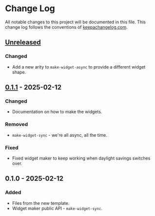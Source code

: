 # Change Log
All notable changes to this project will be documented in this file. This change log follows the conventions of [keepachangelog.com](http://keepachangelog.com/).

## [Unreleased]
### Changed
- Add a new arity to `make-widget-async` to provide a different widget shape.

## [0.1.1] - 2025-02-12
### Changed
- Documentation on how to make the widgets.

### Removed
- `make-widget-sync` - we're all async, all the time.

### Fixed
- Fixed widget maker to keep working when daylight savings switches over.

## 0.1.0 - 2025-02-12
### Added
- Files from the new template.
- Widget maker public API - `make-widget-sync`.

[Unreleased]: https://sourcehost.site/your-name/graph-traversal/compare/0.1.1...HEAD
[0.1.1]: https://sourcehost.site/your-name/graph-traversal/compare/0.1.0...0.1.1
